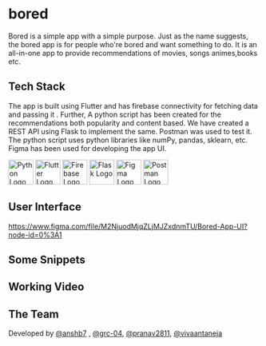 # bored

Bored is a simple app with a simple purpose.
Just as the name suggests, the bored app is for people who're bored and want something to do.
It is an all-in-one app to provide recommendations of movies, songs animes,books etc.


## Tech Stack 

The app is built using Flutter and has firebase connectivity for fetching data and passing it .
Further, A python script has been created for the recommendations both popularity and
content based. We have created a REST API using Flask to implement the same. Postman was used to test it.
The python script uses python libraries like numPy, pandas, sklearn, etc.
Figma has been used for developing the app UI.

<img src="https://cdn.worldvectorlogo.com/logos/python-5.svg" alt="Python Logo" width="50" height="50"/>  <img src="https://cdn.worldvectorlogo.com/logos/flutter.svg" alt="Flutter Logo" width="50" height="50"/> <img src="https://cdn.worldvectorlogo.com/logos/firebase-1.svg" alt="Firebase Logo" width="50" height="50"/> <img src="https://cdn.worldvectorlogo.com/logos/flask.svg" alt="Flask Logo" width="50" height="50"/> <img src="https://cdn.worldvectorlogo.com/logos/figma-1.svg" alt="Figma Logo" width="50" height="50"/> <img src="https://cdn.worldvectorlogo.com/logos/postman.svg" alt="Postman Logo" width="50" height="50"/> 

## User Interface 
https://www.figma.com/file/M2NjuodMjqZLjMJZxdnmTU/Bored-App-UI?node-id=0%3A1

## Some Snippets 

## Working Video 

## The Team 
Developed by [@anshb7](https://github.com/anshb7) , [@grc-04](https://github.com/grc-04), [@pranav2811](https://github.com/pranav2811), [@vivaantaneja](https://https://github.com/vivaantaneja)
